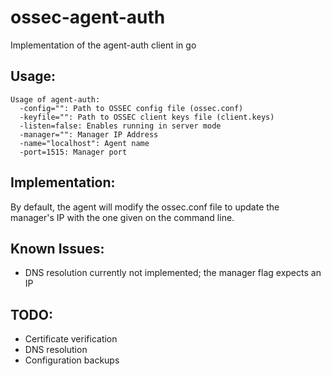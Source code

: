 ossec-agent-auth
================

Implementation of the agent-auth client in go

## Usage:

```
Usage of agent-auth:
  -config="": Path to OSSEC config file (ossec.conf)
  -keyfile="": Path to OSSEC client keys file (client.keys)
  -listen=false: Enables running in server mode
  -manager="": Manager IP Address
  -name="localhost": Agent name
  -port=1515: Manager port
```

## Implementation:
By default, the agent will modify the ossec.conf file to update the manager's IP with the one given on the command line.

## Known Issues:
* DNS resolution currently not implemented; the manager flag expects an IP

## TODO:
* Certificate verification
* DNS resolution
* Configuration backups
